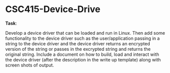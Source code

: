 # CSC415-Device-Drive

**Task**:

Develop a device driver that can be loaded and run in Linux.  Then add some functionality to the device driver such as the user/application passing in a string to the device driver and the device driver returns an encrypted version of the string or passes in the excrypted string and returns the original string.  Include a document on how to build, load and interact with the device driver (after the description in the write up template) along with screen shots of output.
